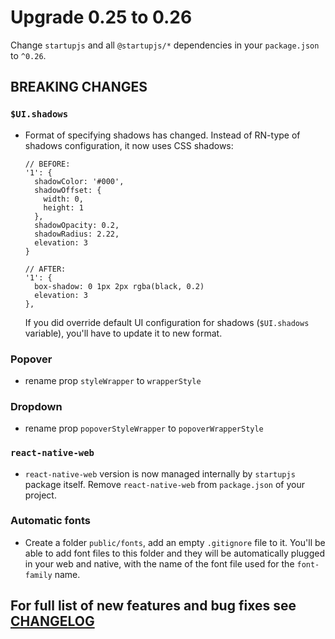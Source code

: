 # Upgrade 0.25 to 0.26

Change `startupjs` and all `@startupjs/*` dependencies in your `package.json` to `^0.26`.

## BREAKING CHANGES

### `$UI.shadows`
- Format of specifying shadows has changed. Instead of RN-type of shadows configuration, it now uses CSS shadows:

    ```styl
    // BEFORE:
    '1': {
      shadowColor: '#000',
      shadowOffset: {
        width: 0,
        height: 1
      },
      shadowOpacity: 0.2,
      shadowRadius: 2.22,
      elevation: 3
    }

    // AFTER:
    '1': {
      box-shadow: 0 1px 2px rgba(black, 0.2)
      elevation: 3
    },
    ```

    If you did override default UI configuration for shadows (`$UI.shadows` variable), you'll have to update it to new format.

### Popover

- rename prop `styleWrapper` to `wrapperStyle`

### Dropdown

- rename prop `popoverStyleWrapper` to `popoverWrapperStyle`

### `react-native-web`

- `react-native-web` version is now managed internally by `startupjs` package itself. Remove `react-native-web` from `package.json` of your project.

### Automatic fonts

- Create a folder `public/fonts`, add an empty `.gitignore` file to it. You'll be able to add font files to this folder and they will be automatically plugged in your web and native, with the name of the font file used for the `font-family` name.

## For full list of new features and bug fixes see [CHANGELOG](https://github.com/startupjs/startupjs/blob/master/CHANGELOG.md)

